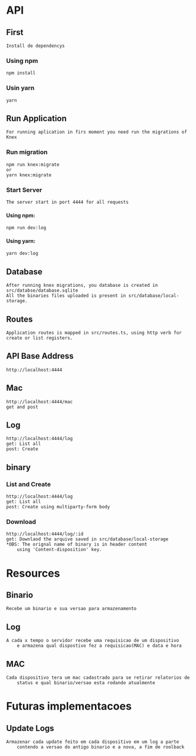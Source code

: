 # API

## First
    Install de dependencys
### Using npm  
    npm install 
### Usin yarn
    yarn

## Run Application
    For running aplication in firs moment you need run the migrations of Knex
### Run migration
    npm run knex:migrate
    or
    yarn knex:migrate
### Start Server    
    The server start in port 4444 for all requests
#### Using npm:
    npm run dev:log
#### Using yarn:
    yarn dev:log

## Database
    After running knex migrations, you database is created in src/databse/database.sqlite
    All the binaries files uploaded is present in src/database/local-storage. 
## Routes
    Application routes is mapped in src/routes.ts, using http verb for create or list registers.

## API Base Address
    http://localhost:4444
## Mac
    http://localhost:4444/mac
    get and post
## Log
    http://localhost:4444/log
    get: List all
    post: Create
## binary

### List and Create
    http://localhost:4444/log
    get: List all
    post: Create using multiparty-form body
### Download    
    http://localhost:4444/log/:id
    get: Downlaod the arquive saved in src/database/local-storage
    *OBS: The orignal name of binary is in header content
        using 'Content-disposition' key.
           
# Resources

## Binario
    Recebe um binario e sua versao para armazenamento
    
## Log
    A cada x tempo o servidor recebe uma requisicao de um dispositivo 
        e armazena qual dispostivo fez a requisicao(MAC) e data e hora

## MAC
    Cada dispositivo tera um mac cadastrado para se retirar relatorios de
        status e qual binario/versao esta rodando atualmente

# Futuras implementacoes

## Update Logs
    Armazenar cada update feito em cada dispositivo em um log a parte 
        contendo a versao do antigo binario e a nova, a fim de roolback
